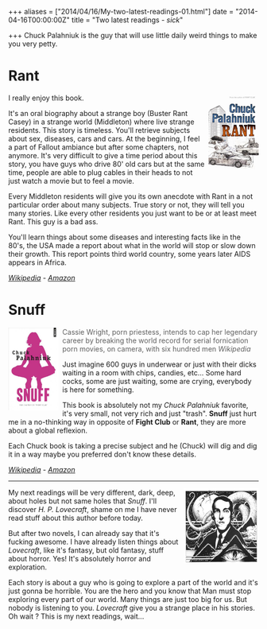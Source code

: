 +++
aliases = ["2014/04/16/My-two-latest-readings-01.html"]
date = "2014-04-16T00:00:00Z"
title = "Two latest readings - *sick*"

+++
Chuck Palahniuk is the guy that will use little daily weird things to make you very petty.

# Rant

<img width="20%" style="margin-left:8px;float:right" src="/images/posts/palahniuk_rant.jpg" />

I really enjoy this book.

It's an oral biography about a strange boy (Buster Rant Casey) in a strange world (Middleton) where live strange residents.
This story is timeless. You'll retrieve subjects about sex, diseases, cars and cars.
At the beginning, I feel a part of Fallout ambiance but after some chapters, not anymore.
It's very difficult to give a time period about this story, you have guys who drive 80' old cars but at
the same time, people are able to plug cables in their heads to not just watch a movie but to feel a movie.


Every Middleton residents will give you its own anecdote with Rant in a not particular order about many subjects.
True story or not, they will tell you many stories.
Like every other residents you just want to be or at least meet Rant. This guy is a bad ass.

You'll learn things about some diseases and interesting facts like in the 80's, the USA made a report
about what in the world will stop or slow down their growth. This report points third world country, some years later
AIDS appears in Africa.


*[Wikipedia][1]* - *[Amazon][2]*

# Snuff

<img width="20%" style="margin-right:8px;float:left" src="/images/posts/palahniuk_snuff.jpg" />

> Cassie Wright, porn priestess, intends to cap her legendary career by
> breaking the world record for serial fornication porn movies, on camera, with six hundred men
> <cite>Wikipedia</cite>

Just imagine 600 guys in underwear or just with their dicks waiting in a room with chips, candies, etc...
Some hard cocks, some are just waiting, some are crying, everybody is here for something.

This book is absolutely not my *Chuck Palahniuk* favorite, it's very small, not very rich and just "trash". **Snuff** just hurt me in a no-thinking way in opposite of **Fight Club** or **Rant**, they are more about a global reflexion.

Each Chuck book is taking a precise subject and he (Chuck) will dig and dig it in a way maybe you preferred don't know these details.

*[Wikipedia][3]* - *[Amazon][4]*

<center><hr></center>

<img width="30%" style="margin-left:8px;float:right" src="/images/posts/lovecraft_01.jpg" />

My next readings will be very different, dark, deep, about holes but not same holes that *Snuff*.
I'll discover *H. P. Lovecraft*, shame on me I have never read stuff about this author before today.

But after two novels, I can already say that it's fucking awesome. I have already listen things about *Lovecraft*, like
it's fantasy, but old fantasy, stuff about horror. Yes! It's absolutely horror and exploration.

Each story is about a guy who is going to explore a part of the world and it's just gonna be horrible. You are the hero
and you know that Man must stop exploring every part of our world. Many things are just too big for us. But nobody is
listening to you. *Lovecraft* give you a strange place in his stories. Oh wait ? This is my next readings, wait...

[1]: http://en.wikipedia.org/wiki/Rant_(novel)
[2]: http://www.amazon.com/Rant-Oral-Biography-Buster-Casey/dp/0307275833
[3]: http://en.wikipedia.org/wiki/Snuff_(Palahniuk_novel)
[4]: http://www.amazon.com/Snuff-Chuck-Palahniuk/dp/B006G8D83Q
